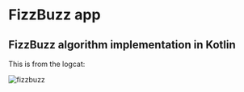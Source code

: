 # FizzBuzz app
## FizzBuzz algorithm implementation in Kotlin
This is from the logcat:

![fizzbuzz](https://user-images.githubusercontent.com/26351803/49307664-879e0f80-f4de-11e8-9b1e-cd561b7ab162.PNG)

